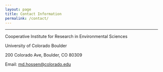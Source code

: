 ```yaml
---
layout: page
title: Contact Information
permalink: /contact/
---
```

 <hr size="10" noshade> 


Cooperative Institute for Research in Environmental Sciences

University of Colorado Boulder

200 Colorado Ave, Boulder, CO 80309

Email: md.hossen@colorado.edu




